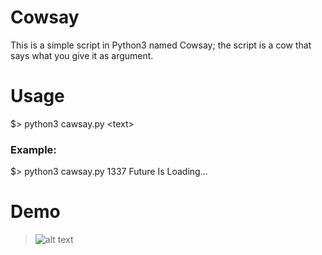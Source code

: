 # Cowsay
  This is a simple script in Python3 named Cowsay; the script is a cow that says what you give it as argument.
# Usage
  $> python3 cawsay.py \<text\></br>
  ### Example:</br>
  $> python3 cawsay.py 1337 Future Is Loading...</b>

# Demo
  >![alt text](https://i.imgur.com/DHKxAOZ.png)
